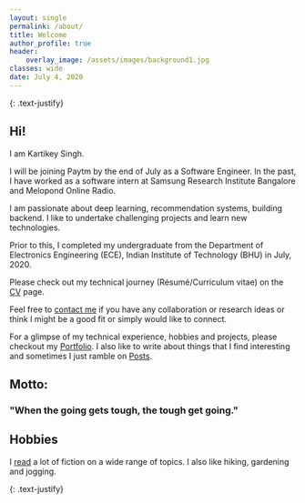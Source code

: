 ```yaml
---
layout: single
permalink: /about/
title: Welcome
author_profile: true
header:
    overlay_image: /assets/images/background1.jpg    
classes: wide
date: July 4, 2020
---
```


{: .text-justify}

## Hi! 

I am Kartikey Singh. 

I will be joining Paytm by the end of July as a Software Engineer. In the past, I have worked as a software intern at Samsung Research Institute Bangalore and Melopond Online Radio.

I am passionate about deep learning, recommendation systems, building backend. I like to undertake challenging projects and learn new technologies.  

Prior to this, I completed my undergraduate from the Department of Electronics Engineering (ECE), Indian Institute of Technology (BHU) in July, 2020. 

Please check out my technical journey (Résumé/Curriculum vitae) on the [CV](/cv/) page.

Feel free to [contact me](mailto:kartikey.singh.ind@gmail.com) if you have any collaboration or research ideas or think I might be a good fit or simply would like to connect. 

For a glimpse of my technical experience, hobbies and projects, please checkout my [Portfolio](/portfolio/). I also like to write about things that I find interesting and sometimes I just ramble on [Posts](/posts/).

## Motto:

### "When the going gets tough, the tough get going."

## Hobbies
I [read](https://www.goodreads.com/user/show/109040067-kartikey-singh) a lot of fiction on a wide range of topics. I also like hiking, gardening and jogging.

{: .text-justify}





